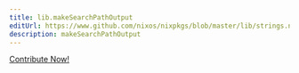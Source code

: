 ```yaml
---
title: lib.makeSearchPathOutput
editUrl: https://www.github.com/nixos/nixpkgs/blob/master/lib/strings.nix#L260C5
description: makeSearchPathOutput
---
```


<a href="https://www.github.com/nixos/nixpkgs/blob/master/lib/strings.nix#L260C5">Contribute Now!</a>
